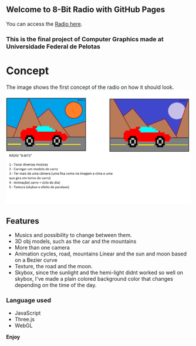 ## Welcome to 8-Bit Radio with GitHub Pages

You can access the [Radio here](https://xlager.github.io/8-BitRadioJS-Three/8bitRadio/tree.html).

### This is the final project of Computer Graphics made at Universidade Federal de Pelotas

# Concept
The image shows the first concept of the radio on how it should look.
![Storyboard](https://github.com/xlager/8-BitRadioJS-Three/blob/master/Storyboard%20CG.png?raw=true)

## Features
*  Musics and possibility to change between them.
*  3D obj models, such as the car and the mountains
*  More than one camera
*  Animation cycles, road, mountains Linear and the sun and moon based on a Bezier curve
*  Texture, the road and the moon.
*  Skybox, since the sunlight and the hemi-light didnt worked so well on skybox, I've made a plain colored background color that changes      depending on the time of the day.

### Language used
*  JavaScript
*  Three.js
*  WebGL

**Enjoy** 

